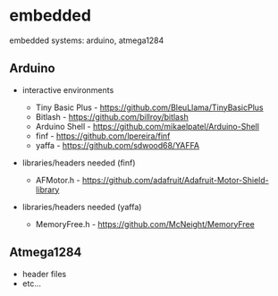 # embedded
embedded systems: arduino, atmega1284

## Arduino

* interactive environments
  * Tiny Basic Plus - https://github.com/BleuLlama/TinyBasicPlus
  * Bitlash - https://github.com/billroy/bitlash
  * Arduino Shell - https://github.com/mikaelpatel/Arduino-Shell
  * finf - https://github.com/lpereira/finf
  * yaffa - https://github.com/sdwood68/YAFFA

* libraries/headers needed (finf)
  * AFMotor.h - https://github.com/adafruit/Adafruit-Motor-Shield-library

* libraries/headers needed (yaffa)
  * MemoryFree.h - https://github.com/McNeight/MemoryFree

## Atmega1284

* header files
* etc...
